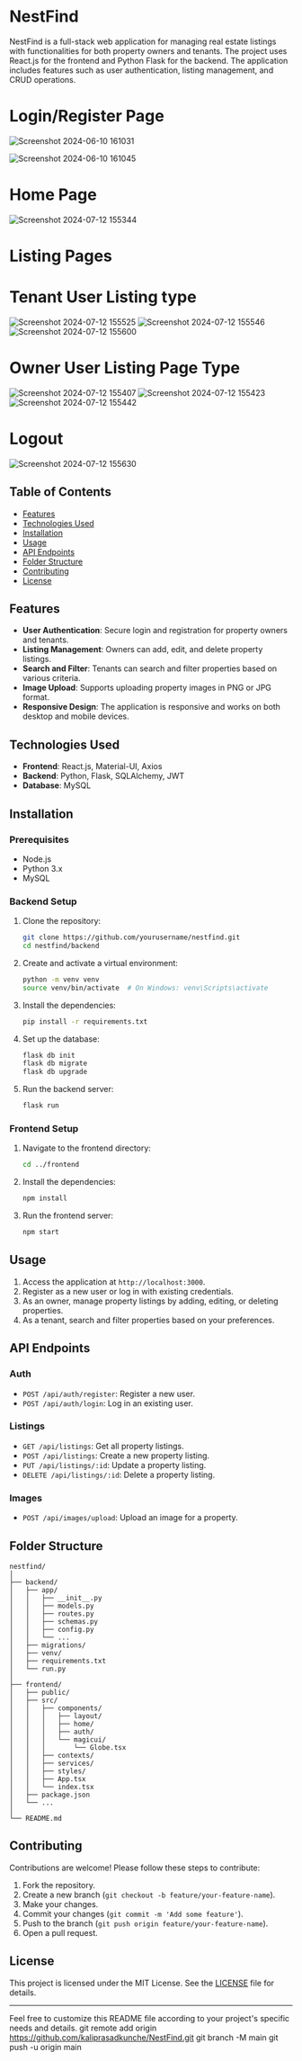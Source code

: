 
# NestFind

NestFind is a full-stack web application for managing real estate listings with functionalities for both property owners and tenants. The project uses React.js for the frontend and Python Flask for the backend. The application  includes features such as user authentication, listing management, and CRUD operations.

# Login/Register Page
![Screenshot 2024-06-10 161031](https://github.com/user-attachments/assets/895438b1-0461-49f3-86ec-033bac30fb0b)

![Screenshot 2024-06-10 161045](https://github.com/user-attachments/assets/ac99e6f1-67c9-4d04-8dee-afa340a1fb6b)

# Home Page
![Screenshot 2024-07-12 155344](https://github.com/user-attachments/assets/b76f53c1-9e63-4a02-857a-8ae8970f3308)

# Listing Pages

# Tenant User Listing type
![Screenshot 2024-07-12 155525](https://github.com/user-attachments/assets/e2912c09-9658-4914-ad24-584679f3c6fb)
![Screenshot 2024-07-12 155546](https://github.com/user-attachments/assets/45333dff-371e-4794-8ab8-8f4635e92c6d)
![Screenshot 2024-07-12 155600](https://github.com/user-attachments/assets/81d04c53-ffbf-4525-99a5-039e3664ffac)

# Owner User Listing Page Type
![Screenshot 2024-07-12 155407](https://github.com/user-attachments/assets/80483126-07b8-4e66-a489-ed1dabb3f96f)
![Screenshot 2024-07-12 155423](https://github.com/user-attachments/assets/ab2b413e-c5cd-46c7-8a86-7e89d5383378)
![Screenshot 2024-07-12 155442](https://github.com/user-attachments/assets/0520ebf1-7020-4e59-8516-3d8c95ad8dc5)

# Logout 
![Screenshot 2024-07-12 155630](https://github.com/user-attachments/assets/17013908-f5aa-4ecf-a9e5-d65c12851e9a)


## Table of Contents

- [Features](#features)
- [Technologies Used](#technologies-used)
- [Installation](#installation)
- [Usage](#usage)
- [API Endpoints](#api-endpoints)
- [Folder Structure](#folder-structure)
- [Contributing](#contributing)
- [License](#license)

## Features

- **User Authentication**: Secure login and registration for property owners and tenants.
- **Listing Management**: Owners can add, edit, and delete property listings.
- **Search and Filter**: Tenants can search and filter properties based on various criteria.
- **Image Upload**: Supports uploading property images in PNG or JPG format.
- **Responsive Design**: The application is responsive and works on both desktop and mobile devices.


## Technologies Used

- **Frontend**: React.js, Material-UI, Axios
- **Backend**: Python, Flask, SQLAlchemy, JWT
- **Database**: MySQL

## Installation

### Prerequisites

- Node.js
- Python 3.x
- MySQL

### Backend Setup

1. Clone the repository:
    ```bash
    git clone https://github.com/yourusername/nestfind.git
    cd nestfind/backend
    ```

2. Create and activate a virtual environment:
    ```bash
    python -m venv venv
    source venv/bin/activate  # On Windows: venv\Scripts\activate
    ```

3. Install the dependencies:
    ```bash
    pip install -r requirements.txt
    ```

4. Set up the database:
    ```bash
    flask db init
    flask db migrate
    flask db upgrade
    ```

5. Run the backend server:
    ```bash
    flask run
    ```

### Frontend Setup

1. Navigate to the frontend directory:
    ```bash
    cd ../frontend
    ```

2. Install the dependencies:
    ```bash
    npm install
    ```

3. Run the frontend server:
    ```bash
    npm start
    ```

## Usage

1. Access the application at `http://localhost:3000`.
2. Register as a new user or log in with existing credentials.
3. As an owner, manage property listings by adding, editing, or deleting properties.
4. As a tenant, search and filter properties based on your preferences.

## API Endpoints

### Auth

- `POST /api/auth/register`: Register a new user.
- `POST /api/auth/login`: Log in an existing user.

### Listings

- `GET /api/listings`: Get all property listings.
- `POST /api/listings`: Create a new property listing.
- `PUT /api/listings/:id`: Update a property listing.
- `DELETE /api/listings/:id`: Delete a property listing.

### Images

- `POST /api/images/upload`: Upload an image for a property.

## Folder Structure

```
nestfind/
│
├── backend/
│   ├── app/
│   │   ├── __init__.py
│   │   ├── models.py
│   │   ├── routes.py
│   │   ├── schemas.py
│   │   ├── config.py
│   │   └── ...
│   ├── migrations/
│   ├── venv/
│   ├── requirements.txt
│   └── run.py
│
├── frontend/
│   ├── public/
│   ├── src/
│   │   ├── components/
│   │   │   ├── layout/
│   │   │   ├── home/
│   │   │   ├── auth/
│   │   │   └── magicui/
│   │   │       └── Globe.tsx
│   │   ├── contexts/
│   │   ├── services/
│   │   ├── styles/
│   │   ├── App.tsx
│   │   └── index.tsx
│   ├── package.json
│   └── ...
│
└── README.md
```

## Contributing

Contributions are welcome! Please follow these steps to contribute:

1. Fork the repository.
2. Create a new branch (`git checkout -b feature/your-feature-name`).
3. Make your changes.
4. Commit your changes (`git commit -m 'Add some feature'`).
5. Push to the branch (`git push origin feature/your-feature-name`).
6. Open a pull request.

## License

This project is licensed under the MIT License. See the [LICENSE](LICENSE) file for details.

---

Feel free to customize this README file according to your project's specific needs and details.
git remote add origin https://github.com/kaliprasadkunche/NestFind.git
git branch -M main
git push -u origin main

